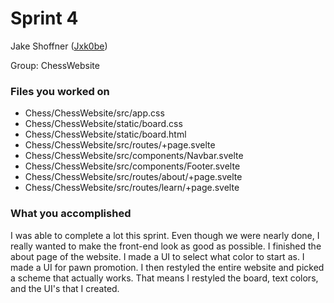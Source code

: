 # Sprint 4

Jake Shoffner ([Jxk0be](https://github.com/Jxk0be)) 

Group: ChessWebsite


### Files you worked on
- Chess/ChessWebsite/src/app.css
- Chess/ChessWebsite/static/board.css
- Chess/ChessWebsite/static/board.html
- Chess/ChessWebsite/src/routes/+page.svelte
- Chess/ChessWebsite/src/components/Navbar.svelte
- Chess/ChessWebsite/src/components/Footer.svelte
- Chess/ChessWebsite/src/routes/about/+page.svelte
- Chess/ChessWebsite/src/routes/learn/+page.svelte


### What you accomplished
I was able to complete a lot this sprint. Even though we were nearly done, I really wanted to make the front-end look as good as possible. I finished the about page of the website. I made a UI to select what color to start as. I made a UI for pawn promotion. I then restyled the entire website and picked a scheme that actually works. That means I restyled the board, text colors, and the UI's that I created.